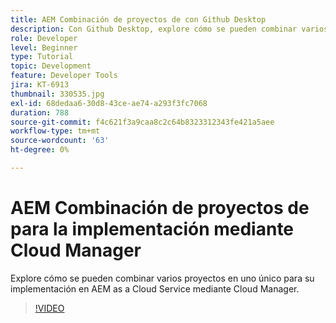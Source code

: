 ```yaml
---
title: AEM Combinación de proyectos de con Github Desktop
description: Con Github Desktop, explore cómo se pueden combinar varios proyectos en uno único para su implementación en AEM as a Cloud Service mediante Cloud Manager.
role: Developer
level: Beginner
type: Tutorial
topic: Development
feature: Developer Tools
jira: KT-6913
thumbnail: 330535.jpg
exl-id: 68dedaa6-30d8-43ce-ae74-a293f3fc7068
duration: 788
source-git-commit: f4c621f3a9caa8c2c64b8323312343fe421a5aee
workflow-type: tm+mt
source-wordcount: '63'
ht-degree: 0%

---
```


# AEM Combinación de proyectos de para la implementación mediante Cloud Manager

Explore cómo se pueden combinar varios proyectos en uno único para su implementación en AEM as a Cloud Service mediante Cloud Manager.

>[!VIDEO](https://video.tv.adobe.com/v/345856?quality=12&learn=on&captions=spa)
